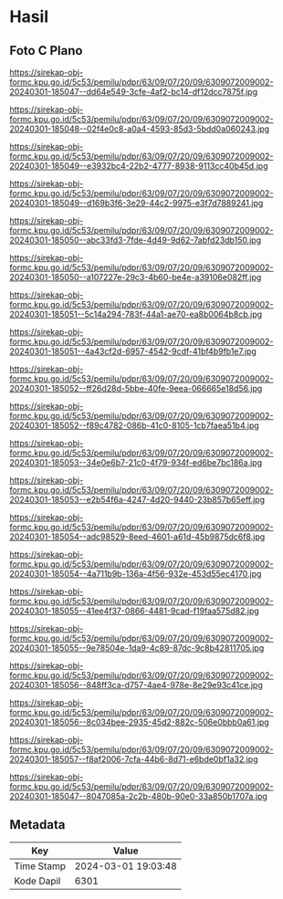 # Hasil

## Foto C Plano

https://sirekap-obj-formc.kpu.go.id/5c53/pemilu/pdpr/63/09/07/20/09/6309072009002-20240301-185047--dd64e549-3cfe-4af2-bc14-df12dcc7875f.jpg

https://sirekap-obj-formc.kpu.go.id/5c53/pemilu/pdpr/63/09/07/20/09/6309072009002-20240301-185048--02f4e0c8-a0a4-4593-85d3-5bdd0a060243.jpg

https://sirekap-obj-formc.kpu.go.id/5c53/pemilu/pdpr/63/09/07/20/09/6309072009002-20240301-185049--e3932bc4-22b2-4777-8938-9113cc40b45d.jpg

https://sirekap-obj-formc.kpu.go.id/5c53/pemilu/pdpr/63/09/07/20/09/6309072009002-20240301-185049--d169b3f6-3e29-44c2-9975-e3f7d7889241.jpg

https://sirekap-obj-formc.kpu.go.id/5c53/pemilu/pdpr/63/09/07/20/09/6309072009002-20240301-185050--abc33fd3-7fde-4d49-9d62-7abfd23db150.jpg

https://sirekap-obj-formc.kpu.go.id/5c53/pemilu/pdpr/63/09/07/20/09/6309072009002-20240301-185050--a107227e-29c3-4b60-be4e-a39106e082ff.jpg

https://sirekap-obj-formc.kpu.go.id/5c53/pemilu/pdpr/63/09/07/20/09/6309072009002-20240301-185051--5c14a294-783f-44a1-ae70-ea8b0064b8cb.jpg

https://sirekap-obj-formc.kpu.go.id/5c53/pemilu/pdpr/63/09/07/20/09/6309072009002-20240301-185051--4a43cf2d-6957-4542-9cdf-41bf4b9fb1e7.jpg

https://sirekap-obj-formc.kpu.go.id/5c53/pemilu/pdpr/63/09/07/20/09/6309072009002-20240301-185052--ff26d28d-5bbe-40fe-9eea-066665e18d56.jpg

https://sirekap-obj-formc.kpu.go.id/5c53/pemilu/pdpr/63/09/07/20/09/6309072009002-20240301-185052--f89c4782-086b-41c0-8105-1cb7faea51b4.jpg

https://sirekap-obj-formc.kpu.go.id/5c53/pemilu/pdpr/63/09/07/20/09/6309072009002-20240301-185053--34e0e6b7-21c0-4f79-934f-ed6be7bc186a.jpg

https://sirekap-obj-formc.kpu.go.id/5c53/pemilu/pdpr/63/09/07/20/09/6309072009002-20240301-185053--e2b54f6a-4247-4d20-9440-23b857b65eff.jpg

https://sirekap-obj-formc.kpu.go.id/5c53/pemilu/pdpr/63/09/07/20/09/6309072009002-20240301-185054--adc98529-8eed-4601-a61d-45b9875dc6f8.jpg

https://sirekap-obj-formc.kpu.go.id/5c53/pemilu/pdpr/63/09/07/20/09/6309072009002-20240301-185054--4a711b9b-136a-4f56-932e-453d55ec4170.jpg

https://sirekap-obj-formc.kpu.go.id/5c53/pemilu/pdpr/63/09/07/20/09/6309072009002-20240301-185055--41ee4f37-0866-4481-9cad-f19faa575d82.jpg

https://sirekap-obj-formc.kpu.go.id/5c53/pemilu/pdpr/63/09/07/20/09/6309072009002-20240301-185055--9e78504e-1da9-4c89-87dc-9c8b42811705.jpg

https://sirekap-obj-formc.kpu.go.id/5c53/pemilu/pdpr/63/09/07/20/09/6309072009002-20240301-185056--848ff3ca-d757-4ae4-978e-8e29e93c41ce.jpg

https://sirekap-obj-formc.kpu.go.id/5c53/pemilu/pdpr/63/09/07/20/09/6309072009002-20240301-185056--8c034bee-2935-45d2-882c-506e0bbb0a61.jpg

https://sirekap-obj-formc.kpu.go.id/5c53/pemilu/pdpr/63/09/07/20/09/6309072009002-20240301-185057--f8af2006-7cfa-44b6-8d71-e6bde0bf1a32.jpg

https://sirekap-obj-formc.kpu.go.id/5c53/pemilu/pdpr/63/09/07/20/09/6309072009002-20240301-185047--8047085a-2c2b-480b-90e0-33a850b1707a.jpg


## Metadata

| Key        | Value               |
| ---------- | ------------------- |
| Time Stamp | 2024-03-01 19:03:48 |
| Kode Dapil | 6301                |



